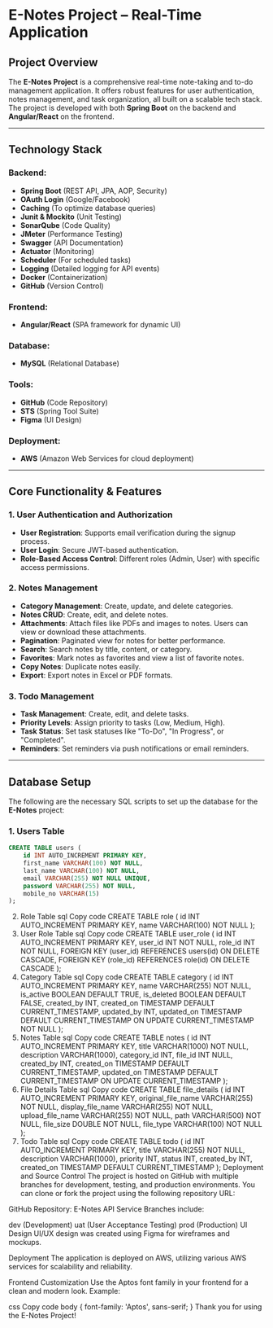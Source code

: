 # E-Notes Project – Real-Time Application

## Project Overview

The **E-Notes Project** is a comprehensive real-time note-taking and to-do management application. It offers robust features for user authentication, notes management, and task organization, all built on a scalable tech stack. The project is developed with both **Spring Boot** on the backend and **Angular/React** on the frontend.

---

## Technology Stack

### Backend:
- **Spring Boot** (REST API, JPA, AOP, Security)
- **OAuth Login** (Google/Facebook)
- **Caching** (To optimize database queries)
- **Junit & Mockito** (Unit Testing)
- **SonarQube** (Code Quality)
- **JMeter** (Performance Testing)
- **Swagger** (API Documentation)
- **Actuator** (Monitoring)
- **Scheduler** (For scheduled tasks)
- **Logging** (Detailed logging for API events)
- **Docker** (Containerization)
- **GitHub** (Version Control)

### Frontend:
- **Angular/React** (SPA framework for dynamic UI)

### Database:
- **MySQL** (Relational Database)

### Tools:
- **GitHub** (Code Repository)
- **STS** (Spring Tool Suite)
- **Figma** (UI Design)

### Deployment:
- **AWS** (Amazon Web Services for cloud deployment)

---

## Core Functionality & Features

### 1. **User Authentication and Authorization**
- **User Registration**: Supports email verification during the signup process.
- **User Login**: Secure JWT-based authentication.
- **Role-Based Access Control**: Different roles (Admin, User) with specific access permissions.

### 2. **Notes Management**
- **Category Management**: Create, update, and delete categories.
- **Notes CRUD**: Create, edit, and delete notes.
- **Attachments**: Attach files like PDFs and images to notes. Users can view or download these attachments.
- **Pagination**: Paginated view for notes for better performance.
- **Search**: Search notes by title, content, or category.
- **Favorites**: Mark notes as favorites and view a list of favorite notes.
- **Copy Notes**: Duplicate notes easily.
- **Export**: Export notes in Excel or PDF formats.

### 3. **Todo Management**
- **Task Management**: Create, edit, and delete tasks.
- **Priority Levels**: Assign priority to tasks (Low, Medium, High).
- **Task Status**: Set task statuses like "To-Do", "In Progress", or "Completed".
- **Reminders**: Set reminders via push notifications or email reminders.

---

## Database Setup

The following are the necessary SQL scripts to set up the database for the **E-Notes** project:

### 1. **Users Table**
```sql
CREATE TABLE users (
    id INT AUTO_INCREMENT PRIMARY KEY,
    first_name VARCHAR(100) NOT NULL,
    last_name VARCHAR(100) NOT NULL,
    email VARCHAR(255) NOT NULL UNIQUE,
    password VARCHAR(255) NOT NULL,
    mobile_no VARCHAR(15)
);
```
2. Role Table
sql
Copy code
CREATE TABLE role (
    id INT AUTO_INCREMENT PRIMARY KEY,
    name VARCHAR(100) NOT NULL
);
3. User Role Table
sql
Copy code
CREATE TABLE user_role (
    id INT AUTO_INCREMENT PRIMARY KEY,
    user_id INT NOT NULL,
    role_id INT NOT NULL,
    FOREIGN KEY (user_id) REFERENCES users(id) ON DELETE CASCADE,
    FOREIGN KEY (role_id) REFERENCES role(id) ON DELETE CASCADE
);
4. Category Table
sql
Copy code
CREATE TABLE category (
    id INT AUTO_INCREMENT PRIMARY KEY,
    name VARCHAR(255) NOT NULL,
    is_active BOOLEAN DEFAULT TRUE,
    is_deleted BOOLEAN DEFAULT FALSE,
    created_by INT,
    created_on TIMESTAMP DEFAULT CURRENT_TIMESTAMP,
    updated_by INT,
    updated_on TIMESTAMP DEFAULT CURRENT_TIMESTAMP ON UPDATE CURRENT_TIMESTAMP NOT NULL
);
5. Notes Table
sql
Copy code
CREATE TABLE notes (
    id INT AUTO_INCREMENT PRIMARY KEY,
    title VARCHAR(1000) NOT NULL,
    description VARCHAR(1000),
    category_id INT,
    file_id INT NULL,
    created_by INT,
    created_on TIMESTAMP DEFAULT CURRENT_TIMESTAMP,
    updated_on TIMESTAMP DEFAULT CURRENT_TIMESTAMP ON UPDATE CURRENT_TIMESTAMP
);
6. File Details Table
sql
Copy code
CREATE TABLE file_details (
    id INT AUTO_INCREMENT PRIMARY KEY,
    original_file_name VARCHAR(255) NOT NULL,
    display_file_name VARCHAR(255) NOT NULL,
    upload_file_name VARCHAR(255) NOT NULL,
    path VARCHAR(500) NOT NULL,
    file_size DOUBLE NOT NULL,
    file_type VARCHAR(100) NOT NULL
);
7. Todo Table
sql
Copy code
CREATE TABLE todo (
    id INT AUTO_INCREMENT PRIMARY KEY,
    title VARCHAR(255) NOT NULL,
    description VARCHAR(1000),
    priority INT,
    status INT,
    created_by INT,
    created_on TIMESTAMP DEFAULT CURRENT_TIMESTAMP
);
Deployment and Source Control
The project is hosted on GitHub with multiple branches for development, testing, and production environments. You can clone or fork the project using the following repository URL:

GitHub Repository: E-Notes API Service
Branches include:

dev (Development)
uat (User Acceptance Testing)
prod (Production)
UI Design
UI/UX design was created using Figma for wireframes and mockups.

Deployment
The application is deployed on AWS, utilizing various AWS services for scalability and reliability.

Frontend Customization
Use the Aptos font family in your frontend for a clean and modern look. Example:

css
Copy code
body {
    font-family: 'Aptos', sans-serif;
}
Thank you for using the E-Notes Project!
